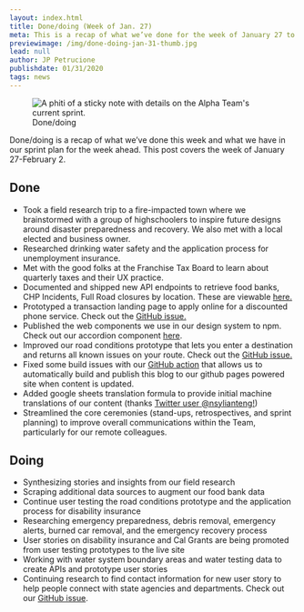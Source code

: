 ```yaml
---
layout: index.html
title: Done/doing (Week of Jan. 27)
meta: This is a recap of what we’ve done for the week of January 27 to February 2.
previewimage: /img/done-doing-jan-31-thumb.jpg
lead: null
author: JP Petrucione
publishdate: 01/31/2020
tags: news
---
```

<figure class="figure"><img src="../img/done-doing-jan-31.jpg" class="" alt="A phiti of a sticky note with details on the Alpha Team's current sprint."><figcaption class="figure-caption">Done/doing</figcaption></figure>

Done/doing is a recap of what we’ve done this week and what we have in our sprint plan for the week ahead. This post covers the week of January 27-February 2.

## Done

*   Took a field research trip to a fire-impacted town where we brainstormed with a group of highschoolers to inspire future designs around disaster preparedness and recovery. We also met with a local elected and business owner.
*   Researched drinking water safety and the application process for unemployment insurance.
*   Met with the good folks at the Franchise Tax Board to learn about quarterly taxes and their UX practice.
*   Documented and shipped new API endpoints to retrieve food banks, CHP Incidents, Full Road closures by location. These are viewable [here.](https://api.alpha.ca.gov/)
*   Prototyped a transaction landing page to apply online for a discounted phone service. Check out the [GitHub issue.](https://github.com/cagov/UX/issues/64)
*   Published the web components we use in our design system to npm. Check out our accordion component [here](https://www.npmjs.com/package/@cagov/accordion).
*   Improved our road conditions prototype that lets you enter a destination and returns all known issues on your route. Check out the [GitHub issue.](https://github.com/cagov/UX/issues/37)
*   Fixed some build issues with our [GitHub action](https://github.com/marketplace/actions/eleventy-action-plus-rss) that allows us to automatically build and publish this blog to our github pages powered site when content is updated.
*   Added google sheets translation formula to provide initial machine translations of our content (thanks [Twitter user @nsylianteng!](https://twitter.com/nsylianteng/status/1221124367163318275/))
*   Streamlined the core ceremonies (stand-ups, retrospectives, and sprint planning) to improve overall communications within the Team, particularly for our remote colleagues.

## Doing

*   Synthesizing stories and insights from our field research
*   Scraping additional data sources to augment our food bank data
*   Continue user testing the road conditions prototype and the application process for disability insurance
*   Researching emergency preparedness, debris removal, emergency alerts, burned car removal, and the emergency recovery process
*   User stories on disability insurance and Cal Grants are being promoted from user testing prototypes to the live site
*   Working with water system boundary areas and water testing data to create APIs and prototype user stories
*   Continuing research to find contact information for new user story to help people connect with state agencies and departments. Check out our [GitHub issue](https://github.com/cagov/UX/issues/65).
